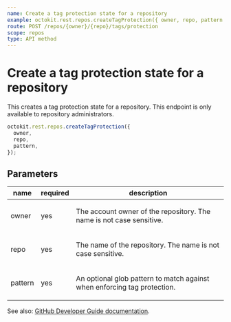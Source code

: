 ```yaml
---
name: Create a tag protection state for a repository
example: octokit.rest.repos.createTagProtection({ owner, repo, pattern })
route: POST /repos/{owner}/{repo}/tags/protection
scope: repos
type: API method
---
```


# Create a tag protection state for a repository

This creates a tag protection state for a repository.
This endpoint is only available to repository administrators.

```js
octokit.rest.repos.createTagProtection({
  owner,
  repo,
  pattern,
});
```

## Parameters

<table>
  <thead>
    <tr>
      <th>name</th>
      <th>required</th>
      <th>description</th>
    </tr>
  </thead>
  <tbody>
    <tr><td>owner</td><td>yes</td><td>

The account owner of the repository. The name is not case sensitive.

</td></tr>
<tr><td>repo</td><td>yes</td><td>

The name of the repository. The name is not case sensitive.

</td></tr>
<tr><td>pattern</td><td>yes</td><td>

An optional glob pattern to match against when enforcing tag protection.

</td></tr>
  </tbody>
</table>

See also: [GitHub Developer Guide documentation](https://docs.github.com/rest/reference/repos#create-tag-protection-state-for-a-repository).
